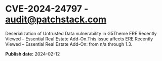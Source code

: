 # CVE-2024-24797 - audit@patchstack.com

Deserialization of Untrusted Data vulnerability in G5Theme ERE Recently Viewed – Essential Real Estate Add-On.This issue affects ERE Recently Viewed – Essential Real Estate Add-On: from n/a through 1.3.



**Publish date:** 2024-02-12
